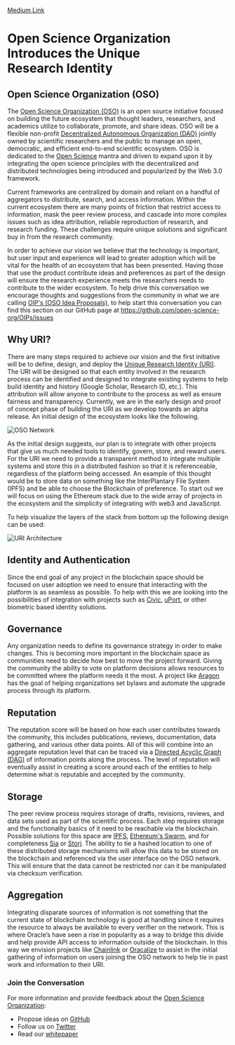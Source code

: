 [Medium Link](https://medium.com/@smithkeith/open-science-organization-introduces-the-unique-research-identity-883e182674b8)

# Open Science Organization Introduces the Unique Research Identity

## Open Science Organization (OSO)

The [Open Science Organization (OSO)](http://www.oso.network/) is an open source initiative focused on building the future ecosystem that thought leaders, researchers, and academics utilize to collaborate, promote, and share ideas. OSO will be a flexible non-profit [Decentralized Autonomous Organization (DAO)](https://en.wikipedia.org/wiki/Decentralized_autonomous_organization) jointly owned by scientific researchers and the public to manage an open, democratic, and efficient end-to-end scientific ecosystem. OSO is dedicated to the [Open Science](https://en.wikipedia.org/wiki/Open_science) mantra and driven to expand upon it by integrating the open science principles with the decentralized and distributed technologies being introduced and popularized by the Web 3.0 framework.

Current frameworks are centralized by domain and reliant on a handful of aggregators to distribute, search, and access information. Within the current ecosystem there are many points of friction that restrict access to information, mask the peer review process, and cascade into more complex issues such as idea attribution, reliable reproduction of research, and research funding. These challenges require unique solutions and significant buy in from the research community.

In order to achieve our vision we believe that the technology is important, but user input and experience will lead to greater adoption which will be vital for the health of an ecosystem that has been presented. Having those that use the product contribute ideas and preferences as part of the design will ensure the research experience meets the researchers needs to contribute to the wider ecosystem. To help drive this conversation we encourage thoughts and suggestions from the community in what we are calling [OIP's (OSO Idea Proposals)](https://github.com/open-science-org/OIPs/issues), to help start this conversation you can find this section on our GitHub page at https://github.com/open-science-org/OIPs/issues

## Why URI?

There are many steps required to achieve our vision and the first initiative will be to define, design, and deploy the [Unique Research Identity (URI)](https://github.com/open-science-org/URI). The URI will be designed so that each entity involved in the research process can be identified and designed to integrate existing systems to help build identity and history (Google Scholar, Research ID, etc.). This attribution will allow anyone to contribute to the process as well as ensure fairness and transparency. Currently, we are in the early design and proof of concept phase of building the URI as we develop towards an alpha release. An initial design of the ecosystem looks like the following.

![OSO Network](https://raw.githubusercontent.com/open-science-org/URI/master/open-science-org-network.png)

As the initial design suggests, our plan is to integrate with other projects that give us much needed tools to identify, govern, store, and reward users. For the URI we need to provide a transparent method to integrate multiple systems and store this in a distributed fashion so that it is referenceable, regardless of the platform being accessed. An example of this thought would be to store data on something like the InterPlantary File System (IPFS) and be able to choose the Blockchain of preference. To start out we will focus on using the Ethereum stack due to the wide array of projects in the ecosystem and the simplicity of integrating with web3 and JavaScript.

To help visualize the layers of the stack from bottom up the following design can be used:

![URI Architecture](https://raw.githubusercontent.com/open-science-org/URI/master/uri-stack.png)

## Identity and Authentication

Since the end goal of any project in the blockchain space should be focused on user adoption we need to ensure that interacting with the platform is as seamless as possible. To help with this we are looking into the possibilities of integration with projects such as [Civic](https://www.civic.com/), [uPort](https://www.uport.me/), or other biometric based identity solutions.

## Governance

Any organization needs to define its governance strategy in order to make changes. This is becoming more important in the blockchain space as communities need to decide how best to move the project forward. Giving the community the ability to vote on platform decisions allows resources to be committed where the platform needs it the most. A project like [Aragon](https://aragon.one/) has the goal of helping organizations set bylaws and automate the upgrade process through its platform.

## Reputation

The reputation score will be based on how each user contributes towards the community, this includes publications, reviews, documentation, data gathering, and various other data points. All of this will combine into an aggregate reputation level that can be traced via a [Directed Acyclic Graph (DAG)](https://en.wikipedia.org/wiki/Directed_acyclic_graph) of information points along the process. The level of reputation will eventually assist in creating a score around each of the entities to help determine what is reputable and accepted by the community.

## Storage

The peer review process requires storage of drafts, revisions, reviews, and data sets used as part of the scientific process. Each step requires storage and the functionality basics of it need to be reachable via the blockchain. Possible solutions for this space are [IPFS](https://ipfs.io/), [Ethereum's Swarm](https://github.com/ethersphere/swarm/wiki/roadmap), and for completeness [Sia](https://sia.tech/) or [Storj](https://storj.io/index.html). The ability to tie a hashed location to one of these distributed storage mechanisms will allow this data to be stored on the blockchain and referenced via the user interface on the OSO network. This will ensure that the data cannot be restricted nor can it be manipulated via checksum verification.

## Aggregation

Integrating disparate sources of information is not something that the current state of blockchain technology is good at handling since it requires the resource to always be available to every verifier on the network. This is where Oracle’s have seen a rise in popularity as a way to bridge this divide and help provide API access to information outside of the blockchain. In this way we envision projects like [Chainlink](https://link.smartcontract.com/) or [Oracalize](http://www.oraclize.it/) to assist in the initial gathering of information on users joining the OSO network to help tie in past work and information to their URI.

### Join the Conversation

For more information and provide feedback about the [Open Science Organization](http://www.oso.network/):
* Propose ideas on [GitHub](https://github.com/open-science-org)
* Follow us on [Twitter](https://twitter.com/OpenScienceOrg)
* Read our [whitepaper](https://github.com/open-science-org/wiki/blob/master/OSO_white_paper.pdf)
